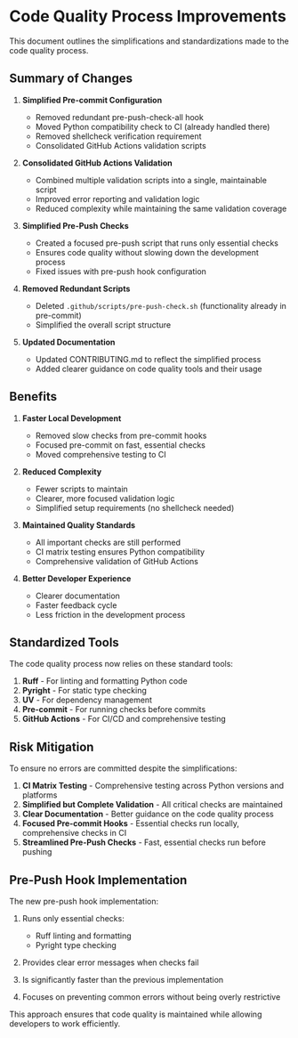 # Code Quality Process Improvements

This document outlines the simplifications and standardizations made to the code quality process.

## Summary of Changes

1. **Simplified Pre-commit Configuration**

   - Removed redundant pre-push-check-all hook
   - Moved Python compatibility check to CI (already handled there)
   - Removed shellcheck verification requirement
   - Consolidated GitHub Actions validation scripts

1. **Consolidated GitHub Actions Validation**

   - Combined multiple validation scripts into a single, maintainable script
   - Improved error reporting and validation logic
   - Reduced complexity while maintaining the same validation coverage

1. **Simplified Pre-Push Checks**

   - Created a focused pre-push script that runs only essential checks
   - Ensures code quality without slowing down the development process
   - Fixed issues with pre-push hook configuration

1. **Removed Redundant Scripts**

   - Deleted `.github/scripts/pre-push-check.sh` (functionality already in pre-commit)
   - Simplified the overall script structure

1. **Updated Documentation**

   - Updated CONTRIBUTING.md to reflect the simplified process
   - Added clearer guidance on code quality tools and their usage

## Benefits

1. **Faster Local Development**

   - Removed slow checks from pre-commit hooks
   - Focused pre-commit on fast, essential checks
   - Moved comprehensive testing to CI

1. **Reduced Complexity**

   - Fewer scripts to maintain
   - Clearer, more focused validation logic
   - Simplified setup requirements (no shellcheck needed)

1. **Maintained Quality Standards**

   - All important checks are still performed
   - CI matrix testing ensures Python compatibility
   - Comprehensive validation of GitHub Actions

1. **Better Developer Experience**

   - Clearer documentation
   - Faster feedback cycle
   - Less friction in the development process

## Standardized Tools

The code quality process now relies on these standard tools:

1. **Ruff** - For linting and formatting Python code
1. **Pyright** - For static type checking
1. **UV** - For dependency management
1. **Pre-commit** - For running checks before commits
1. **GitHub Actions** - For CI/CD and comprehensive testing

## Risk Mitigation

To ensure no errors are committed despite the simplifications:

1. **CI Matrix Testing** - Comprehensive testing across Python versions and platforms
1. **Simplified but Complete Validation** - All critical checks are maintained
1. **Clear Documentation** - Better guidance on the code quality process
1. **Focused Pre-commit Hooks** - Essential checks run locally, comprehensive checks in CI
1. **Streamlined Pre-Push Checks** - Fast, essential checks run before pushing

## Pre-Push Hook Implementation

The new pre-push hook implementation:

1. Runs only essential checks:
   - Ruff linting and formatting
   - Pyright type checking

2. Provides clear error messages when checks fail

3. Is significantly faster than the previous implementation

4. Focuses on preventing common errors without being overly restrictive

This approach ensures that code quality is maintained while allowing developers to work efficiently.
